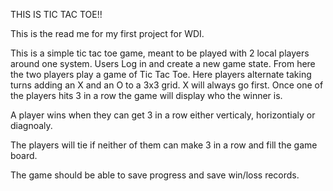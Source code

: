 THIS IS TIC TAC TOE!!

This is the read me for my first project for WDI.

This is a simple tic tac toe game, meant to be played with 2 local players around one system.  Users Log in and create a new game state.  From here the two players play a game of Tic Tac Toe.  Here players alternate taking turns adding an X and an O to a 3x3 grid.  X will always go first.  Once one of the players hits 3 in a row the game will display who the winner is.

A player wins when they can get 3 in a row either verticaly, horizontialy or diagnoaly.

The players will tie if neither of them can make 3 in a row and fill the game board.

The game should be able to save progress and save win/loss records.
